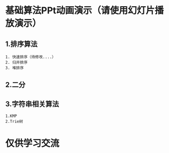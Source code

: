# 基础算法PPt动画演示（请使用幻灯片播放演示）
## 1.排序算法
    1. 快速排序（待修改....）
    2. 归并排序
    3. 堆排序
## 2.二分

## 3.字符串相关算法
    1.KMP
    2.Trie树
    
    

# 仅供学习交流
